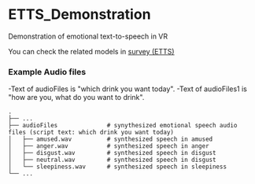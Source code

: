 # ETTS_Demonstration
Demonstration of emotional text-to-speech in VR

You can check the related models in [survey (ETTS)](https://docs.google.com/document/d/1L-RAx5Hvig_Vhw9nAmLkuEQhZPz8bIqS-hlJW2zPfNk/edit?usp=sharing)

### Example Audio files
-Text of audioFiles is "which drink you want today".
-Text of audioFiles1 is "how are you, what do you want to drink".

    .
    ├── ...
    ├── audioFiles              # synythesized emotional speech audio files (script text: which drink you want today)
    │   ├── amused.wav          # synthesized speech in amused
    │   ├── anger.wav           # synthesized speech in anger
    │   ├── disgust.wav         # synthesized speech in disgust
    │   ├── neutral.wav         # synthesized speech in disgust
    │   └── sleepiness.wav      # synthesized speech in sleepiness
    └── ...
